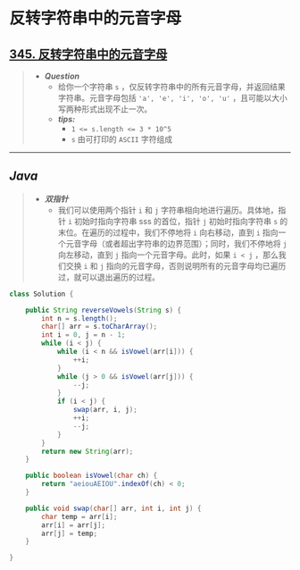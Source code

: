 # 反转字符串中的元音字母

## [345. 反转字符串中的元音字母](https://leetcode.cn/problems/reverse-vowels-of-a-string/)

> - ***Question***
>   - 给你一个字符串 `s` ，仅反转字符串中的所有元音字母，并返回结果字符串。元音字母包括 `'a', 'e', 'i', 'o', 'u'` ，且可能以大小写两种形式出现不止一次。
>   - ***tips:***
>     - `1 <= s.length <= 3 * 10^5`
>     - `s` 由可打印的 `ASCII` 字符组成

---

## *Java*

> - ***双指针***
>   - 我们可以使用两个指针 `i` 和 `j` 字符串相向地进行遍历。具体地，指针 `i` 初始时指向字符串 sss 的首位，指针 `j` 初始时指向字符串 `s` 的末位。在遍历的过程中，我们不停地将 `i` 向右移动，直到 `i` 指向一个元音字母（或者超出字符串的边界范围）；同时，我们不停地将 `j` 向左移动，直到 `j` 指向一个元音字母。此时，如果 `i < j` ，那么我们交换 `i` 和 `j` 指向的元音字母，否则说明所有的元音字母均已遍历过，就可以退出遍历的过程。

```java
class Solution {

    public String reverseVowels(String s) {
        int n = s.length();
        char[] arr = s.toCharArray();
        int i = 0, j = n - 1;
        while (i < j) {
            while (i < n && isVowel(arr[i])) {
                ++i;
            }
            while (j > 0 && isVowel(arr[j])) {
                --j;
            }
            if (i < j) {
                swap(arr, i, j);
                ++i;
                --j;
            }
        }
        return new String(arr);
    }

    public boolean isVowel(char ch) {
        return "aeiouAEIOU".indexOf(ch) < 0;
    }

    public void swap(char[] arr, int i, int j) {
        char temp = arr[i];
        arr[i] = arr[j];
        arr[j] = temp;
    }

}
```
